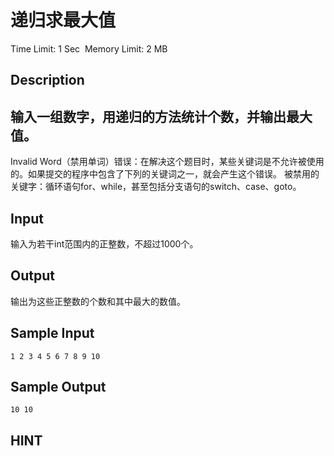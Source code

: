 # 递归求最大值
Time Limit: 1 Sec  Memory Limit: 2 MB


## Description
输入一组数字，用递归的方法统计个数，并输出最大值。
-----------------------------------------------------------------------------
Invalid Word（禁用单词）错误：在解决这个题目时，某些关键词是不允许被使用的。如果提交的程序中包含了下列的关键词之一，就会产生这个错误。
被禁用的关键字：循环语句for、while，甚至包括分支语句的switch、case、goto。



## Input
输入为若干int范围内的正整数，不超过1000个。



## Output
输出为这些正整数的个数和其中最大的数值。


## Sample Input
```
1 2 3 4 5 6 7 8 9 10

```
## Sample Output
```
10 10
```

## HINT
